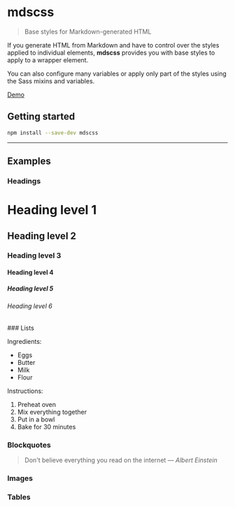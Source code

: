# mdscss

> Base styles for Markdown-generated HTML

If you generate HTML from Markdown and have to control over the styles applied to individual elements, **mdscss** provides you with base styles to apply to a wrapper element.

You can also configure many variables or apply only part of the styles using the Sass mixins and variables.

[Demo](https://tvooo.github.io/mdscss/)

## Getting started

```sh
npm install --save-dev mdscss
```

* * *

## Examples

### Headings

# Heading level 1
## Heading level 2
### Heading level 3
#### Heading level 4
##### Heading level 5
###### Heading level 6

### Lists

Ingredients:

* Eggs
* Butter
* Milk
* Flour

Instructions:

1. Preheat oven
2. Mix everything together
3. Put in a bowl
4. Bake for 30 minutes

### Blockquotes

> Don't believe everything you read on the internet
> — *Albert Einstein*

### Images

### Tables
